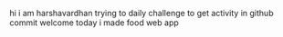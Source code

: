 hi i am harshavardhan  trying to daily challenge to get activity in github commit
welcome today i made food web app
